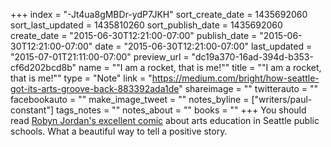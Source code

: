 +++
index = "-Jt4ua8gMBDr-ydP7JKH"
sort_create_date = 1435692060
sort_last_updated = 1435810260
sort_publish_date = 1435692060
create_date = "2015-06-30T12:21:00-07:00"
publish_date = "2015-06-30T12:21:00-07:00"
date = "2015-06-30T12:21:00-07:00"
last_updated = "2015-07-01T21:11:00-07:00"
preview_url = "dc19a370-16ad-394d-b353-cf6d202bcd8b"
name = "\"I am a rocket, that is me!\""
title = "\"I am a rocket, that is me!\""
type = "Note"
link = "https://medium.com/bright/how-seattle-got-its-arts-groove-back-883392ada1de"
shareimage = ""
twitterauto = ""
facebookauto = ""
make_image_tweet = ""
notes_byline = ["writers/paul-constant"]
tags_notes = ""
notes_about = ""
books = ""
+++
You should read [Robyn Jordan's excellent comic](https://medium.com/bright/how-seattle-got-its-arts-groove-back-883392ada1de) about arts education in Seattle public schools. What a beautiful way to tell a positive story.